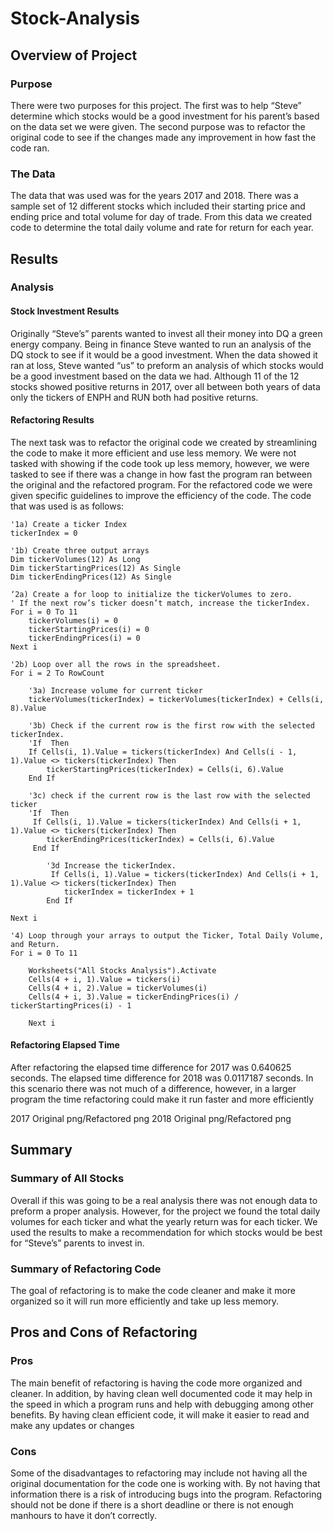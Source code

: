# Stock-Analysis

## Overview of Project

### Purpose
There were two purposes for this project. The first was to help “Steve” determine which stocks would be a good investment for his parent’s based on the data set we were given. The second purpose was to refactor the original code to see if the changes made any improvement in how fast the code ran.

### The Data
The data that was used was for the years 2017 and 2018. There was a sample set of 12 different stocks which included their starting price and ending price and total volume for day of trade. From this data we created code to determine the total daily volume and rate for return for each year. 


## Results

### Analysis

#### Stock Investment Results
Originally “Steve’s” parents wanted to invest all their money into DQ a green energy company. Being in finance Steve wanted to run an analysis of the DQ stock to see if it would be a good investment. When the data showed it ran at loss, Steve wanted “us” to preform an analysis of which stocks would be a good investment based on the data we had. Although 11 of the 12 stocks showed positive returns in 2017, over all between both years of data only the tickers of ENPH and RUN both had positive returns.

#### Refactoring Results
The next task was to refactor the original code we created by streamlining the code to make it more efficient and use less memory. We were not tasked with showing if the code took up less memory, however, we were tasked to see if there was a change in how fast the program ran between the original and the refactored program. 
For the refactored code we were given specific guidelines to improve the efficiency of the code. The code that was used is as follows:

    '1a) Create a ticker Index
    tickerIndex = 0

    '1b) Create three output arrays
    Dim tickerVolumes(12) As Long
    Dim tickerStartingPrices(12) As Single
    Dim tickerEndingPrices(12) As Single
    
    ‘2a) Create a for loop to initialize the tickerVolumes to zero.
    ' If the next row’s ticker doesn’t match, increase the tickerIndex.
    For i = 0 To 11
        tickerVolumes(i) = 0
        tickerStartingPrices(i) = 0
        tickerEndingPrices(i) = 0
    Next i
   
    '2b) Loop over all the rows in the spreadsheet.
    For i = 2 To RowCount
    
        '3a) Increase volume for current ticker
        tickerVolumes(tickerIndex) = tickerVolumes(tickerIndex) + Cells(i, 8).Value
        
        '3b) Check if the current row is the first row with the selected tickerIndex.
        'If  Then
        If Cells(i, 1).Value = tickers(tickerIndex) And Cells(i - 1, 1).Value <> tickers(tickerIndex) Then
            tickerStartingPrices(tickerIndex) = Cells(i, 6).Value
        End If
        
        '3c) check if the current row is the last row with the selected ticker
        'If  Then
         If Cells(i, 1).Value = tickers(tickerIndex) And Cells(i + 1, 1).Value <> tickers(tickerIndex) Then
            tickerEndingPrices(tickerIndex) = Cells(i, 6).Value
         End If

            '3d Increase the tickerIndex.
             If Cells(i, 1).Value = tickers(tickerIndex) And Cells(i + 1, 1).Value <> tickers(tickerIndex) Then
                tickerIndex = tickerIndex + 1
            End If
    
    Next i
    
    '4) Loop through your arrays to output the Ticker, Total Daily Volume, and Return.
    For i = 0 To 11
        
        Worksheets("All Stocks Analysis").Activate
        Cells(4 + i, 1).Value = tickers(i)
        Cells(4 + i, 2).Value = tickerVolumes(i)
        Cells(4 + i, 3).Value = tickerEndingPrices(i) / tickerStartingPrices(i) - 1
        
        Next i
        
#### Refactoring Elapsed Time
After refactoring the elapsed time difference for 2017 was 0.640625 seconds. The elapsed time difference for 2018 was 0.0117187 seconds. In this scenario there was not much of a difference, however, in a larger program the time refactoring could make it run faster and more efficiently


2017 Original png/Refactored png
2018 Original png/Refactored png


## Summary

### Summary of All Stocks
Overall if this was going to be a real analysis there was not enough data to preform a proper analysis. However, for the project we found the total daily volumes for each ticker and what the yearly return was for each ticker. We used the results to make a recommendation for which stocks would be best for “Steve’s” parents to invest in.

### Summary of Refactoring Code
The goal of refactoring is to make the code cleaner and make it more organized so it will run more 
efficiently and take up less memory.


## Pros and Cons of Refactoring

### Pros
The main benefit of refactoring is having the code more organized and cleaner. In addition, by having clean well documented code it may help in the speed in which a program runs and help with debugging among other benefits. By having clean efficient code, it will make it easier to read and make any updates or changes

### Cons
Some of the disadvantages to refactoring may include not having all the original documentation for the code one is working with. By not having that information there is a risk of introducing bugs into the program. Refactoring should not be done if there is a short deadline or there is not enough manhours to have it don’t correctly.


    
